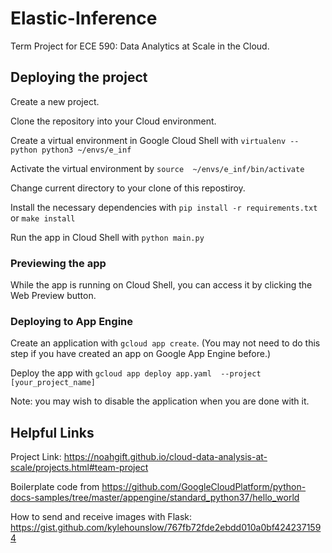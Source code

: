 # Elastic-Inference
Term Project for ECE 590: Data Analytics at Scale in the Cloud. 

## Deploying the project

Create a new project. 

Clone the repository into your Cloud environment.

Create a virtual environment in Google Cloud Shell with  ```virtualenv --python python3 ~/envs/e_inf ```

Activate the virtual environment by ```source  ~/envs/e_inf/bin/activate```

Change current directory to your clone of this repostiroy.

Install the necessary dependencies with ```pip install -r requirements.txt``` or ```make install```

Run the app in Cloud Shell with ```python main.py```

### Previewing the app

While the app is running on Cloud Shell, you can access it by clicking the Web Preview button. 

### Deploying to App Engine
Create an application with ```gcloud app create```. (You may not need to do this step if you have created an app on Google App Engine before.)

Deploy the app with ```gcloud app deploy app.yaml  --project [your_project_name]```

Note: you may wish to disable the application when you are done with it. 


## Helpful Links

Project Link: https://noahgift.github.io/cloud-data-analysis-at-scale/projects.html#team-project

Boilerplate code from https://github.com/GoogleCloudPlatform/python-docs-samples/tree/master/appengine/standard_python37/hello_world

How to send and receive images with Flask: https://gist.github.com/kylehounslow/767fb72fde2ebdd010a0bf4242371594
